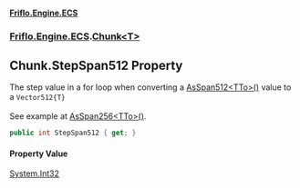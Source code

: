 #### [Friflo.Engine.ECS](index.md 'index')
### [Friflo.Engine.ECS](Friflo.Engine.ECS.md 'Friflo.Engine.ECS').[Chunk&lt;T&gt;](Chunk_T_.md 'Friflo.Engine.ECS.Chunk<T>')

## Chunk<T>.StepSpan512 Property

The step value in a for loop when converting a [AsSpan512&lt;TTo&gt;()](Chunk_T_.AsSpan512_TTo_().md 'Friflo.Engine.ECS.Chunk<T>.AsSpan512<TTo>()') value to a `Vector512{T}`<br/><br/> See example at [AsSpan256&lt;TTo&gt;()](Chunk_T_.AsSpan256_TTo_().md 'Friflo.Engine.ECS.Chunk<T>.AsSpan256<TTo>()').

```csharp
public int StepSpan512 { get; }
```

#### Property Value
[System.Int32](https://docs.microsoft.com/en-us/dotnet/api/System.Int32 'System.Int32')